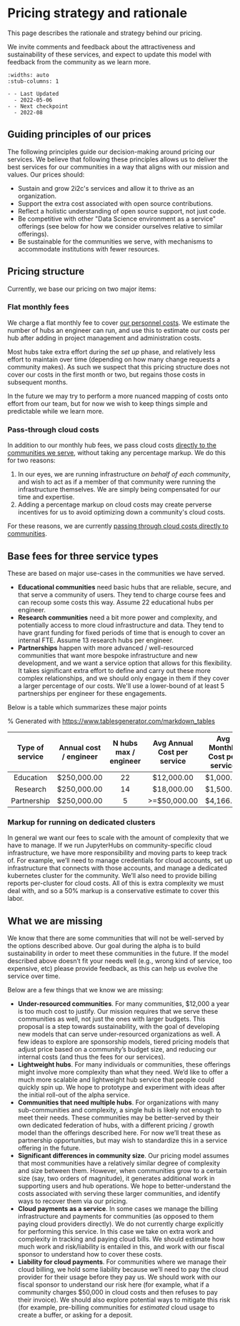 # Pricing strategy and rationale

This page describes the rationale and strategy behind our pricing.

We invite comments and feedback about the attractiveness and sustainability of these services, and expect to update this model with feedback from the community as we learn more.

```{list-table}
:widths: auto
:stub-columns: 1

- - Last Updated
  - 2022-05-06
- - Next checkpoint
  - 2022-08
```

## Guiding principles of our prices

The following principles guide our decision-making around pricing our services.
We believe that following these principles allows us to deliver the best services for our communities in a way that aligns with our mission and values.
Our prices should:

- Sustain and grow 2i2c's services and allow it to thrive as an organization.
- Support the extra cost associated with open source contributions.
- Reflect a holistic understanding of open source support, not just code.
- Be competitive with other "Data Science environment as a service" offerings (see below for how we consider ourselves relative to similar offerings).
- Be sustainable for the communities we serve, with mechanisms to accommodate institutions with fewer resources.


## Pricing structure

Currently, we base our pricing on two major items:

### Flat monthly fees

We charge a flat monthly fee to cover [our personnel costs](costs/people.md).
We estimate the number of hubs an engineer can run, and use this to estimate our costs per hub after adding in project management and administration costs.

Most hubs take extra effort during the _set up_ phase, and relatively less effort to maintain over time (depending on how many change requests a community makes).
As such we suspect that this pricing structure does not cover our costs in the first month or two, but regains those costs in subsequent months.

In the future we may try to perform a more nuanced mapping of costs onto effort from our team, but for now we wish to keep things simple and predictable while we learn more.

### Pass-through cloud costs

In addition to our monthly hub fees, we pass cloud costs [directly to the communities we serve](costs/cloud.md), without taking any percentage markup.
We do this for two reasons:

1. In our eyes, we are running infrastructure _on behalf of each community_, and wish to act as if a member of that community were running the infrastructure themselves. We are simply being compensated for our time and expertise.
2. Adding a percentage markup on cloud costs may create perverse incentives for us to avoid optimizing down a community's cloud costs.

For these reasons, we are currently [passing through cloud costs directly to communities](costs/cloud.md).

## Base fees for three service types

These are based on major use-cases in the communities we have served.

- **Educational communities** need basic hubs that are reliable, secure, and that serve a community of users. They tend to charge course fees and can recoup some costs this way. Assume 22 educational hubs per engineer.
- **Research communities** need a bit more power and complexity, and potentially access to more cloud infrastructure and data. They tend to have grant funding for fixed periods of time that is enough to cover an internal FTE. Assume 13 research hubs per engineer.
- **Partnerships** happen with more advanced / well-resourced communities that want more bespoke infrastructure and new development, and we want a service option that allows for this flexibility. It takes significant extra effort to define and carry out these more complex relationships, and we should only engage in them if they cover a larger percentage of our costs. We'll use a lower-bound of at least 5 partnerships per engineer for these engagements.

Below is a table which summarizes these major points

% Generated with https://www.tablesgenerator.com/markdown_tables

| Type of service | Annual cost / engineer | N hubs max / engineer | Avg Annual Cost per service | Avg Monthly Cost per service |
|:---------------:|:----------------------:|:---------------------:|:---------------------------:|:----------------------------:|
|    Education    |       $250,000.00      |           22          |          $12,000.00         |           $1,000.00          |
|     Research    |       $250,000.00      |           14          |          $18,000.00         |           $1,500.00          |
|   Partnership   |       $250,000.00      |           5           |          >=$50,000.00        |           $4,166.67          |

### Markup for running on dedicated clusters

In general we want our fees to scale with the amount of complexity that we have to manage. If we run JupyterHubs on community-specific cloud infrastructure, we have more responsibility and moving parts to keep track of. For example, we’ll need to manage credentials for cloud accounts, set up infrastructure that connects with those accounts, and manage a dedicated kubernetes cluster for the community. We’ll also need to provide billing reports per-cluster for cloud costs. All of this is extra complexity we must deal with, and so a 50% markup is a conservative estimate to cover this labor.

## What we are missing

We know that there are some communities that will not be well-served by the options described above. Our goal during the alpha is to build sustainability in order to meet these communities in the future. If the model described above doesn’t fit your needs well (e.g., wrong kind of service, too expensive, etc) please provide feedback, as this can help us evolve the service over time.

Below are a few things that we know we are missing:

- **Under-resourced communities**. For many communities, $12,000 a year is too much cost to justify. Our mission requires that we serve these communities as well, not just the ones with larger budgets. This proposal is a step towards sustainability, with the goal of developing new models that can serve under-resourced organizations as well. A few ideas to explore are sponsorship models, tiered pricing models that adjust price based on a community’s budget size, and reducing our internal costs (and thus the fees for our services).
- **Lightweight hubs**. For many individuals or communities, these offerings might involve more complexity than what they need. We’d like to offer a much more scalable and lightweight hub service that people could quickly spin up. We hope to prototype and experiment with ideas after the initial roll-out of the alpha service.
- **Communities that need multiple hubs**. For organizations with many sub-communities and complexity, a single hub is likely not enough to meet their needs. These communities may be better-served by their own dedicated federation of hubs, with a different pricing / growth model than the offerings described here. For now we’ll treat these as partnership opportunities, but may wish to standardize this in a service offering in the future.
- **Significant differences in community size**. Our pricing model assumes that most communities have a relatively similar degree of complexity and size between them. However, when communities grow to a certain size (say, two orders of magnitude), it generates additional work in supporting users and hub operations. We hope to better-understand the costs associated with serving these larger communities, and identify ways to recover them via our pricing.
- **Cloud payments as a service**. In some cases we manage the billing infrastructure and payments for communities (as opposed to them paying cloud providers directly). We do not currently charge explicitly for performing this service. In this case we take on extra work and complexity in tracking and paying cloud bills. We should estimate how much work and risk/liability is entailed in this, and work with our fiscal sponsor to understand how to cover these costs.
- **Liability for cloud payments**. For communities where we manage their cloud billing, we hold some liability because we’ll need to pay the cloud provider for their usage before they pay us. We should work with our fiscal sponsor to understand our risk here (for example, what if a community charges $50,000 in cloud costs and then refuses to pay their invoice). We should also explore potential ways to mitigate this risk (for example, pre-billing communities for *estimated* cloud usage to create a buffer, or asking for a deposit.
